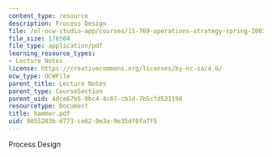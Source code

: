 ```yaml
---
content_type: resource
description: Process Design
file: /ol-ocw-studio-app/courses/15-769-operations-strategy-spring-2003/9055283bd773ce629e3a9e35df8fa7f5_hammer.pdf
file_size: 176504
file_type: application/pdf
learning_resource_types:
- Lecture Notes
license: https://creativecommons.org/licenses/by-nc-sa/4.0/
ocw_type: OCWFile
parent_title: Lecture Notes
parent_type: CourseSection
parent_uid: 4dce67b5-9bc4-4c07-cb1d-7b5cfd531198
resourcetype: Document
title: hammer.pdf
uid: 9055283b-d773-ce62-9e3a-9e35df8fa7f5
---
```

Process Design